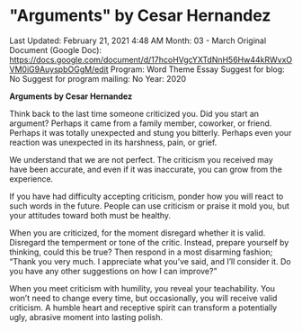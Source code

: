 # "Arguments" by Cesar Hernandez

Last Updated: February 21, 2021 4:48 AM
Month: 03 - March
Original Document (Google Doc): https://docs.google.com/document/d/17hcoHVgcYXTdNnH56Hw44kRWvxOVM0iG9AuyspbOGgM/edit
Program: Word Theme Essay
Suggest for blog: No
Suggest for program mailing: No
Year: 2020

**Arguments by Cesar Hernandez**

Think back to the last time someone criticized you. Did you start an argument? Perhaps it came from a family member, coworker, or friend. Perhaps it was totally unexpected and stung you bitterly. Perhaps even your reaction was unexpected in its harshness, pain, or grief.

We understand that we are not perfect. The criticism you received may have been accurate, and even if it was inaccurate, you can grow from the experience.

If you have had difficulty accepting criticism, ponder how you will react to such words in the future. People can use criticism or praise it mold you, but your attitudes toward both must be healthy.

When you are criticized, for the moment disregard whether it is valid. Disregard the temperment or tone of the critic. Instead, prepare yourself by thinking, could this be true? Then respond in a most disarming fashion; “Thank you very much. I appreciate what you’ve said, and I’ll consider it. Do you have any other suggestions on how I can improve?”

When you meet criticism with humility, you reveal your teachability. You won’t need to change every time, but occasionally, you will receive valid criticism. A humble heart and receptive spirit can transform a potentially ugly, abrasive moment into lasting polish.
